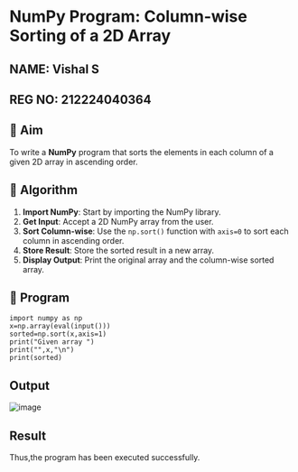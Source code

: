 # NumPy Program: Column-wise Sorting of a 2D Array
## NAME: Vishal S
## REG NO: 212224040364
## 🎯 Aim
To write a **NumPy** program that sorts the elements in each column of a given 2D array in ascending order.

## 🧠 Algorithm

1. **Import NumPy**: Start by importing the NumPy library.
2. **Get Input**: Accept a 2D NumPy array from the user.
3. **Sort Column-wise**: Use the `np.sort()` function with `axis=0` to sort each column in ascending order.
4. **Store Result**: Store the sorted result in a new array.
5. **Display Output**: Print the original array and the column-wise sorted array.

## 🧾 Program
```
import numpy as np
x=np.array(eval(input()))
sorted=np.sort(x,axis=1)
print("Given array ")
print("",x,"\n")
print(sorted)
```
## Output

![image](https://github.com/user-attachments/assets/b5da724b-0e4f-40c3-85e2-f67514d2b257)

## Result

Thus,the program has been executed successfully.
